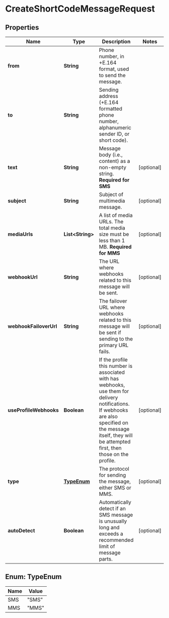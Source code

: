 # CreateShortCodeMessageRequest

## Properties
Name | Type | Description | Notes
------------ | ------------- | ------------- | -------------
**from** | **String** | Phone number, in +E.164 format, used to send the message. | 
**to** | **String** | Sending address (+E.164 formatted phone number, alphanumeric sender ID, or short code). | 
**text** | **String** | Message body (i.e., content) as a non-empty string.  **Required for SMS** |  [optional]
**subject** | **String** | Subject of multimedia message. |  [optional]
**mediaUrls** | **List&lt;String&gt;** | A list of media URLs. The total media size must be less than 1 MB.  **Required for MMS** |  [optional]
**webhookUrl** | **String** | The URL where webhooks related to this message will be sent. |  [optional]
**webhookFailoverUrl** | **String** | The failover URL where webhooks related to this message will be sent if sending to the primary URL fails. |  [optional]
**useProfileWebhooks** | **Boolean** | If the profile this number is associated with has webhooks, use them for delivery notifications. If webhooks are also specified on the message itself, they will be attempted first, then those on the profile. |  [optional]
**type** | [**TypeEnum**](#TypeEnum) | The protocol for sending the message, either SMS or MMS. |  [optional]
**autoDetect** | **Boolean** | Automatically detect if an SMS message is unusually long and exceeds a recommended limit of message parts. |  [optional]

<a name="TypeEnum"></a>
## Enum: TypeEnum
Name | Value
---- | -----
SMS | &quot;SMS&quot;
MMS | &quot;MMS&quot;
